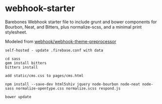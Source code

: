 webhook-starter
===============
Barebones Webhook starter file to include grunt and bower components for Bourbon, Neat, and Bitters, plus normalize-scss, and a minimal print stylesheet.

Modeled from [webhook/webhook-theme-preprocessor](https://github.com/webhook/webhook-theme-preprocessor)

```
self-hosted - update .firebase.conf with data

cd sass
gem install bitters
bitters install

add static/cms.css to pages/cms.html

npm install --save-dev html5shiv jquery node-bourbon node-neat node-sass normalize-opentype.css normalize.scss respond.js

```

``` bower update ```
